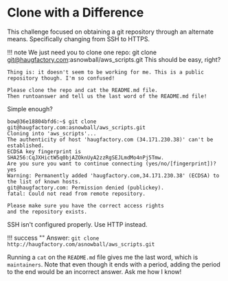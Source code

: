 # Clone with a Difference

This challenge focused on obtaining a git repository through an alternate means. Specifically changing from SSH to HTTPS.

!!! note
	We just need you to clone one repo: git clone git@haugfactory.com:asnowball/aws_scripts.git 
	This should be easy, right?

	Thing is: it doesn't seem to be working for me. This is a public repository though. I'm so confused!

	Please clone the repo and cat the README.md file.
	Then runtoanswer and tell us the last word of the README.md file!


Simple enough?

```
bow@36e18804bfd6:~$ git clone git@haugfactory.com:asnowball/aws_scripts.git
Cloning into 'aws_scripts'...
The authenticity of host 'haugfactory.com (34.171.230.38)' can't be established.
ECDSA key fingerprint is SHA256:CqJXHictW5q0bjAZOknUyA2zzRgSEJLmdMo4nPj5Tmw.
Are you sure you want to continue connecting (yes/no/[fingerprint])? yes
Warning: Permanently added 'haugfactory.com,34.171.230.38' (ECDSA) to the list of known hosts.
git@haugfactory.com: Permission denied (publickey).
fatal: Could not read from remote repository.

Please make sure you have the correct access rights
and the repository exists.
```

SSH isn't configured properly. Use HTTP instead.

!!! success ""
	Answer: `git clone http://haugfactory.com/asnowball/aws_scripts.git`

Running a `cat` on the `README.md` file gives me the last word, which is `maintainers`. Note that even though it ends with a period, adding the period to the end would be an incorrect answer. Ask me how I know!